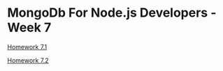 # MongoDb For Node.js Developers - Week 7

[Homework 7.1](hw7_1/hw7_1.md)

[Homework 7.2](hw7_2/hw7_2.md)


